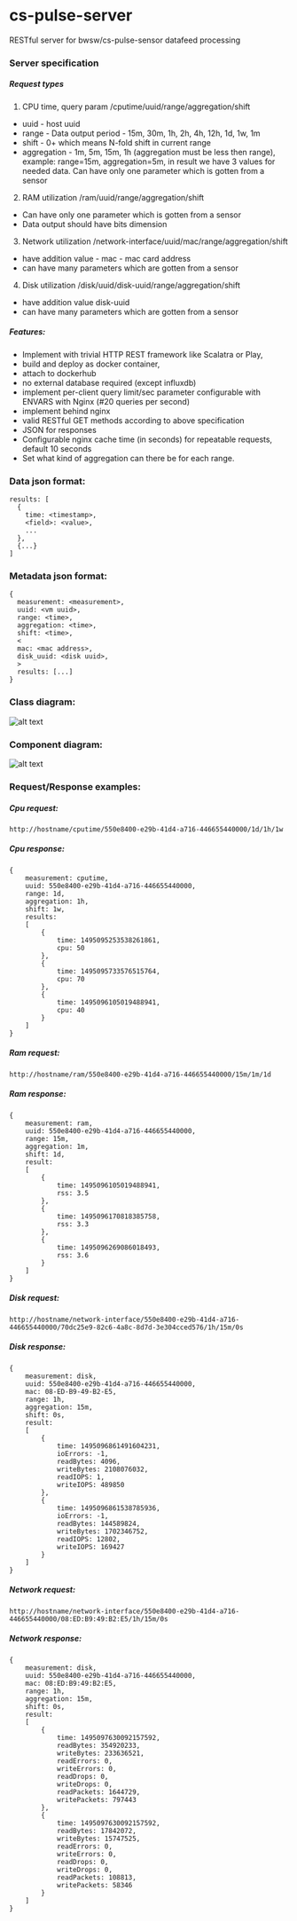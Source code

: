 # cs-pulse-server
RESTful server for bwsw/cs-pulse-sensor datafeed processing

### Server specification

##### Request types

1. CPU time, query param /cputime/uuid/range/aggregation/shift
* uuid - host uuid
* range - Data output period - 15m, 30m, 1h, 2h, 4h, 12h, 1d, 1w, 1m
* shift - 0+ which means N-fold shift in current  range
* aggregation - 1m, 5m, 15m, 1h (aggregation must be less then range), example: range=15m, aggregation=5m, in result we have 3 values for needed data.
 Can have only one parameter which is gotten from a sensor
 
2. RAM utilization /ram/uuid/range/aggregation/shift
* Can have only one parameter which is gotten from a sensor
* Data output should have bits dimension

3. Network utilization /network-interface/uuid/mac/range/aggregation/shift
* have addition value - mac - mac card address
* can have many parameters which are gotten from a sensor

4. Disk utilization /disk/uuid/disk-uuid/range/aggregation/shift
* have addition value disk-uuid
* can have many parameters which are gotten from a sensor

##### Features:

* Implement with trivial HTTP REST framework like Scalatra or Play,
* build and deploy as docker container,
* attach to dockerhub
* no external database required (except influxdb)
* implement per-client query limit/sec parameter configurable with ENVARS with Nginx (#20 queries per second) 
* implement behind nginx
* valid RESTful GET methods according to above specification
* JSON for responses
* Configurable nginx cache time (in seconds) for repeatable requests, default 10 seconds
* Set what kind of aggregation can there be for each range.





### Data json format:
```
results: [
  {
    time: <timestamp>,
    <field>: <value>,
    ...
  }, 
  {...}
]
```

### Metadata json format:
```
{
  measurement: <measurement>,
  uuid: <vm uuid>,
  range: <time>,
  aggregation: <time>,
  shift: <time>,
  <
  mac: <mac address>,
  disk_uuid: <disk uuid>,
  >
  results: [...]
}
```
### Class diagram:
![alt text](https://github.com/bwsw/cs-pulse-server/blob/master/PulseSchema.png?raw=true)

### Component diagram:
![alt text](https://github.com/bwsw/cs-pulse-server/blob/master/pulse_component.png?raw=true)

### Request/Response examples:

##### Cpu request:
``` 
http://hostname/cputime/550e8400-e29b-41d4-a716-446655440000/1d/1h/1w
```
##### Cpu response:
```
{
    measurement: cputime,
    uuid: 550e8400-e29b-41d4-a716-446655440000,
    range: 1d,
    aggregation: 1h,
    shift: 1w,
    results: 
    [
        {
            time: 1495095253538261861,
            cpu: 50
        },
        {
            time: 1495095733576515764,
            cpu: 70
        },
        {
            time: 1495096105019488941,
            cpu: 40
        }
    ]
}
```

##### Ram request:
```
http://hostname/ram/550e8400-e29b-41d4-a716-446655440000/15m/1m/1d
```
##### Ram response:
```
{
    measurement: ram,
    uuid: 550e8400-e29b-41d4-a716-446655440000,
    range: 15m,
    aggregation: 1m,
    shift: 1d,
    result: 
    [
        {
            time: 1495096105019488941,
            rss: 3.5
        },
        {
            time: 1495096170818385758,
            rss: 3.3
        },
        {
            time: 1495096269086018493,
            rss: 3.6
        }
    ]
}
```

##### Disk request:
```
http://hostname/network-interface/550e8400-e29b-41d4-a716-446655440000/70dc25e9-82c6-4a8c-8d7d-3e304cced576/1h/15m/0s
```
##### Disk response:
```
{
    measurement: disk,
    uuid: 550e8400-e29b-41d4-a716-446655440000,
    mac: 08-ED-B9-49-B2-E5,
    range: 1h,
    aggregation: 15m,
    shift: 0s,
    result: 
    [
        {
            time: 1495096861491604231,
            ioErrors: -1,
            readBytes: 4096,
            writeBytes: 2108076032,
            readIOPS: 1,
            writeIOPS: 489850
        },
        {
            time: 1495096861538785936,
            ioErrors: -1,
            readBytes: 144589824,
            writeBytes: 1702346752,
            readIOPS: 12802,
            writeIOPS: 169427
        }
    ]
}
```
##### Network request:
```
http://hostname/network-interface/550e8400-e29b-41d4-a716-446655440000/08:ED:B9:49:B2:E5/1h/15m/0s
```
##### Network response: 
```
{
    measurement: disk,
    uuid: 550e8400-e29b-41d4-a716-446655440000,
    mac: 08:ED:B9:49:B2:E5,
    range: 1h,
    aggregation: 15m,
    shift: 0s,
    result: 
    [
        {
            time: 1495097630092157592,
            readBytes: 354920233,
            writeBytes: 233636521,
            readErrors: 0,
            writeErrors: 0,
            readDrops: 0,
            writeDrops: 0,
            readPackets: 1644729,
            writePackets: 797443
        },
        {
            time: 1495097630092157592,
            readBytes: 17842072,
            writeBytes: 15747525,
            readErrors: 0,
            writeErrors: 0,
            readDrops: 0,
            writeDrops: 0,
            readPackets: 108813,
            writePackets: 58346
        }
    ]
}
```
